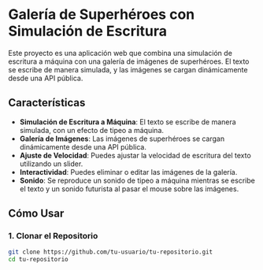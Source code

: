 # Galería de Superhéroes con Simulación de Escritura

Este proyecto es una aplicación web que combina una simulación de escritura a máquina con una galería de imágenes de superhéroes. 
El texto se escribe de manera simulada, y las imágenes se cargan dinámicamente desde una API pública.

## Características

- **Simulación de Escritura a Máquina**: El texto se escribe de manera simulada, con un efecto de tipeo a máquina.
- **Galería de Imágenes**: Las imágenes de superhéroes se cargan dinámicamente desde una API pública.
- **Ajuste de Velocidad**: Puedes ajustar la velocidad de escritura del texto utilizando un slider.
- **Interactividad**: Puedes eliminar o editar las imágenes de la galería.
- **Sonido**: Se reproduce un sonido de tipeo a máquina mientras se escribe el texto y un sonido futurista al pasar el mouse sobre las imágenes.

## Cómo Usar

### 1. Clonar el Repositorio

```bash
git clone https://github.com/tu-usuario/tu-repositorio.git
cd tu-repositorio
